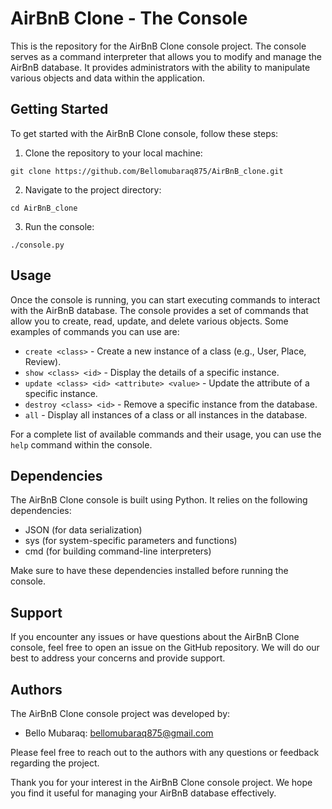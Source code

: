 # AirBnB Clone - The Console

This is the repository for the AirBnB Clone console project. The console serves as a command interpreter that allows you to modify and manage the AirBnB database. It provides administrators with the ability to manipulate various objects and data within the application.

## Getting Started
To get started with the AirBnB Clone console, follow these steps:

1. Clone the repository to your local machine:
```
git clone https://github.com/Bellomubaraq875/AirBnB_clone.git
```

2. Navigate to the project directory:
```
cd AirBnB_clone
```

3. Run the console:
```
./console.py
```

## Usage
Once the console is running, you can start executing commands to interact with the AirBnB database. The console provides a set of commands that allow you to create, read, update, and delete various objects. Some examples of commands you can use are:

- `create <class>` - Create a new instance of a class (e.g., User, Place, Review).
- `show <class> <id>` - Display the details of a specific instance.
- `update <class> <id> <attribute> <value>` - Update the attribute of a specific instance.
- `destroy <class> <id>` - Remove a specific instance from the database.
- `all` - Display all instances of a class or all instances in the database.

For a complete list of available commands and their usage, you can use the `help` command within the console.

## Dependencies
The AirBnB Clone console is built using Python. It relies on the following dependencies:
- JSON (for data serialization)
- sys (for system-specific parameters and functions)
- cmd (for building command-line interpreters)

Make sure to have these dependencies installed before running the console.

## Support
If you encounter any issues or have questions about the AirBnB Clone console, feel free to open an issue on the GitHub repository. We will do our best to address your concerns and provide support.

## Authors
The AirBnB Clone console project was developed by:
- Bello Mubaraq: bellomubaraq875@gmail.com

Please feel free to reach out to the authors with any questions or feedback regarding the project.

Thank you for your interest in the AirBnB Clone console project. We hope you find it useful for managing your AirBnB database effectively.